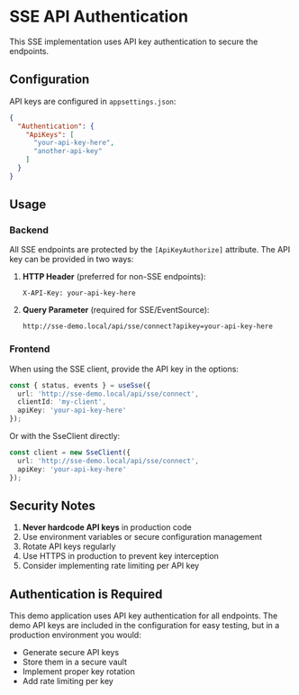 # SSE API Authentication

This SSE implementation uses API key authentication to secure the endpoints.

## Configuration

API keys are configured in `appsettings.json`:

```json
{
  "Authentication": {
    "ApiKeys": [
      "your-api-key-here",
      "another-api-key"
    ]
  }
}
```

## Usage

### Backend

All SSE endpoints are protected by the `[ApiKeyAuthorize]` attribute. The API key can be provided in two ways:

1. **HTTP Header** (preferred for non-SSE endpoints):
   ```
   X-API-Key: your-api-key-here
   ```

2. **Query Parameter** (required for SSE/EventSource):
   ```
   http://sse-demo.local/api/sse/connect?apikey=your-api-key-here
   ```

### Frontend

When using the SSE client, provide the API key in the options:

```typescript
const { status, events } = useSse({
  url: 'http://sse-demo.local/api/sse/connect',
  clientId: 'my-client',
  apiKey: 'your-api-key-here'
});
```

Or with the SseClient directly:

```typescript
const client = new SseClient({
  url: 'http://sse-demo.local/api/sse/connect',
  apiKey: 'your-api-key-here'
});
```

## Security Notes

1. **Never hardcode API keys** in production code
2. Use environment variables or secure configuration management
3. Rotate API keys regularly
4. Use HTTPS in production to prevent key interception
5. Consider implementing rate limiting per API key

## Authentication is Required

This demo application uses API key authentication for all endpoints. The demo API keys are included in the configuration for easy testing, but in a production environment you would:

- Generate secure API keys
- Store them in a secure vault
- Implement proper key rotation
- Add rate limiting per key